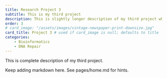 ```yaml
---
title: Research Project 3
subtitle: This is my third project
description: This is slightly longer description of my third project which is deliberately being made very long, too long to fit properly on the card
order: 3
# card_image: "/assets/images/vintage-newspaper-print-downsize.jpg"
card_title: Project 3 # used if card_image is null; defaults to title
categories: 
    - Bioinformatics
    - DNA Repair
---
```


This is complete description of my third project.

Keep adding markdown here. See pages/home.md for hints.
